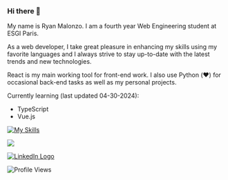 ### Hi there 👋

My name is Ryan Malonzo. I am a fourth year Web Engineering student at ESGI Paris.

As a web developer, I take great pleasure in enhancing my skills using my favorite languages and I always strive to stay up-to-date with the latest trends and new technologies.  

React is my main working tool for front-end work. I also use Python (❤️) for occasional back-end tasks as well as my personal projects.  

Currently learning (last updated 04-30-2024):
- TypeScript
- Vue.js

[![My Skills](https://skillicons.dev/icons?i=react,nodejs,javascript,python,html,css,figma,git,docker&perline=3)](https://skillicons.dev)

![](http://github-profile-summary-cards.vercel.app/api/cards/repos-per-language?username=ryanmalonzo&theme=default)

<a href="https://www.linkedin.com/in/ryan-malonzo/">
  <img alt="LinkedIn Logo" src="https://img.shields.io/badge/LinkedIn-0077B5?style=for-the-badge&logo=linkedin&logoColor=white" />
</a>

![Profile Views](https://komarev.com/ghpvc/?username=ryanmalonzo) 
